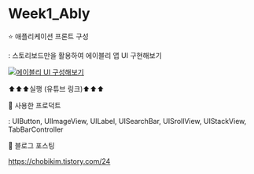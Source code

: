 # Week1_Ably

⭐️ 애플리케이션 프론트 구성

: 스토리보드만을 활용하여 에이블리 앱 UI 구현해보기
 
[![에이블리 UI 구성해보기](https://img.youtube.com/vi/adsQ0Cs6fXo/0.jpg)](https://youtu.be/adsQ0Cs6fXo?t=0s)

⬆️⬆️⬆️실행 (유튜브 링크)⬆️⬆️⬆️


📌 사용한 프로덕트

: UIButton, UIImageView, UILabel, UISearchBar, UISrollView, UIStackView, TabBarController 

📌 블로그 포스팅

https://chobikim.tistory.com/24
